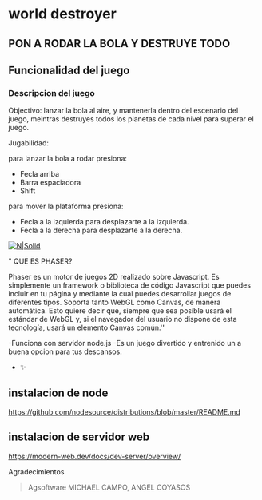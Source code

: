 # world destroyer
## PON A RODAR LA BOLA Y DESTRUYE TODO

## Funcionalidad del juego
### Descripcion del juego

Objectivo:
lanzar la bola al aire, y mantenerla dentro del escenario del juego, meintras destruyes todos los planetas de cada nivel para superar el juego.

Jugabilidad:

para lanzar la bola a rodar presiona:
- Fecla arriba
- Barra espaciadora
- Shift

para mover la plataforma presiona:
- Fecla a la izquierda para desplazarte a la izquierda.
- Fecla a la derecha para desplazarte a la derecha.

[![N|Solid](https://png.pngtree.com/png-vector/20210129/ourlarge/pngtree-black-keyboard-arrow-keys-png-image_2846428.jpg)](https://png.pngtree.com/png-vector/20210129/ourlarge/pngtree-black-keyboard-arrow-keys-png-image_2846428.jpg)


"                    QUE ES PHASER?

Phaser es un motor de juegos 2D realizado sobre Javascript. Es simplemente un framework o biblioteca de código Javascript que puedes incluir en tu página y mediante la cual puedes desarrollar juegos de diferentes tipos. Soporta tanto WebGL como Canvas, de manera automática. Esto quiere decir que, siempre que sea posible usará el estándar de WebGL y, si el navegador del usuario no dispone de esta tecnología, usará un elemento Canvas común.''

-Funciona con servidor node.js 
-Es un juego divertido y entrenido un a buena opcion para tus descansos.
- ✨
## instalacion de node




https://github.com/nodesource/distributions/blob/master/README.md

## instalacion de servidor web
https://modern-web.dev/docs/dev-server/overview/

Agradecimientos


> Agsoftware
> MICHAEL CAMPO,
> ANGEL COYASOS
